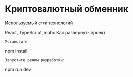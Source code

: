 # Криптовалютный обменник

Используемый стек технологий

React, TypeScript, mobx
Как развернуть проект

    Установите

npm install

    Запустите режим разработки:

npm run dev
